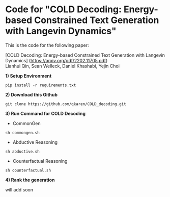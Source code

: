 # Code for "COLD Decoding: Energy-based Constrained Text Generation with Langevin Dynamics"

This is the code for the following paper: 

[COLD Decoding: Energy-based Constrained Text Generation with Langevin Dynamics] (https://arxiv.org/pdf/2202.11705.pdf) \
Lianhui Qin, Sean Welleck, Daniel Khashabi, Yejin Choi 


**1) Setup Environment**
```
pip install -r requirements.txt
```

**2) Download this Github**
```
git clone https://github.com/qkaren/COLD_decoding.git
```

**3) Run Command for COLD Decoding**

* CommonGen
```
sh commongen.sh
```

* Abductive Reasoning 
```
sh abductive.sh
```

* Counterfactual Reasoning
```
sh counterfactual.sh
```

**4) Rank the generation**

will add soon
